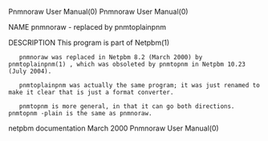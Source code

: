 Pnmnoraw User Manual(0)                                                                                                                                                               Pnmnoraw User Manual(0)



NAME
       pnmnoraw - replaced by pnmtoplainpnm

DESCRIPTION
       This program is part of Netpbm(1)

       pnmnoraw was replaced in Netpbm 8.2 (March 2000) by pnmtoplainpnm(1) , which was obsoleted by pnmtopnm in Netpbm 10.23 (July 2004).

       pnmtoplainpnm was actually the same program; it was just renamed to make it clear that is just a format converter.

       pnmtopnm is more general, in that it can go both directions.  pnmtopnm -plain is the same as pnmnoraw.



netpbm documentation                                                                              March 2000                                                                          Pnmnoraw User Manual(0)
